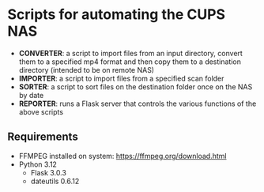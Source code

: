 # Scripts for automating the CUPS NAS
- **CONVERTER**: a script to import files from an input directory, convert them to a specified mp4 format and then copy them to a destination directory (intended to be on remote NAS)
- **IMPORTER**: a script to import files from a specified scan folder
- **SORTER**: a script to sort files on the destination folder once on the NAS by date
- **REPORTER**: runs a Flask server that controls the various functions of the above scripts

## Requirements
- FFMPEG installed on system: https://ffmpeg.org/download.html
- Python 3.12
  - Flask 3.0.3
  - dateutils 0.6.12

